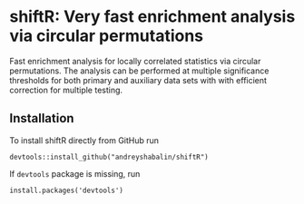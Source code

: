 # shiftR: Very fast enrichment analysis via circular permutations

Fast enrichment analysis for locally correlated statistics
via circular permutations.
The analysis can be performed at multiple significance thresholds
for both primary and auxiliary data sets with 
with efficient correction for multiple testing.

## Installation

To install shiftR directly from GitHub run

```
devtools::install_github("andreyshabalin/shiftR")
```

If `devtools` package is missing, run

```
install.packages('devtools')
```
